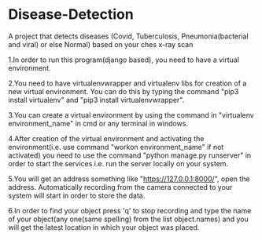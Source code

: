# Disease-Detection
A project that detects diseases (Covid, Tuberculosis, Pneumonia(bacterial and viral) or else Normal) based on your ches x-ray scan


1.In order to run this program(django based), you need to have a virtual environment.

2.You need to have virtualenvwrapper and virtualenv libs for creation of a new virtual environment. You can do this by typing the command "pip3 install virtualenv" and "pip3 install virtualenvwrapper".

3.You can create a virtual environment by using the command in "virtualenv environment_name" in cmd or any terminal in windows.

4.After creation of the virtual environment and activating the environment(i.e. use command "workon environment_name" if not activated) you need to use the command "python manage.py runserver" in order to start the services i.e. run the server locally on your system.

5.You will get an address something like "https://127.0.0.1:8000/", open the address. Automatically recording from the camera connected to your system will start in order to store the data.

6.In order to find your object press 'q' to stop recording and type the name of your object(any one(same spelling) from the list object.names) and you will get the latest location in which your object was placed.
